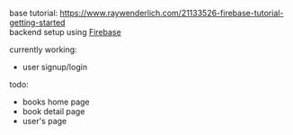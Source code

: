 base tutorial: https://www.raywenderlich.com/21133526-firebase-tutorial-getting-started <br/>
backend setup using [Firebase](https://spotiobook-default-rtdb.firebaseio.com/) <br/>
    
currently working: 
- user signup/login 

todo:
- books home page
- book detail page
- user's page
